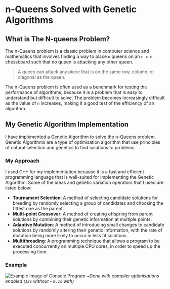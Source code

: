 # n-Queens Solved with Genetic Algorithms
## What is The N-queens Problem?
The n-Queens problem is a classic problem in computer science and mathematics that involves finding a way to place `n` queens on an `n x n` chessboard such that no queen is attacking any other queen.

>  A queen can attack any piece that is on the same row, column, or diagonal as the queen.

The n-Queens problem is often used as a benchmark for testing the performance of algorithms, because it is a problem that is easy to understand but difficult to solve. The problem becomes increasingly difficult as the value of `n` increases, making it a good test of the efficiency of an algorithm.

## My Genetic Algorithm Implementation
I have implemented a Genetic Algorithm to solve the n-Queens problem. Genetic Algorithms are a type of optimisation algorithm that use principles of natural selection and genetics to find solutions to problems.

### My Approach
I used C++ for my implementation because it is a fast and efficient programming language that is well-suited for implementing the Genetic Algorithm. Some of the ideas and genetic variation operators that I used are listed below:
 - **Tournament Selection**: A method of selecting candidate solutions for breeding by randomly selecting a group of candidates and choosing the fittest one as the parent.
 - **Multi-point Crossover**: A method of creating offspring from parent solutions by combining their genetic
   information at multiple points.
 - **Adaptive Mutation**: A method of introducing small changes to candidate solutions by randomly altering
   their genetic information, with the rate of mutation being more
   likely to occur in less fit solutions.
 - **Multithreading**: A programming technique that allows a program to be executed concurrently on multiple CPU cores, in order to speed up the processing time.

### Example
![Example Image of Console Program](https://github.com/jackkimmins/NQueens/raw/master/Example.png)
~*Done with compiler optimisations enabled (`12s` without - `0.1s` with)*

